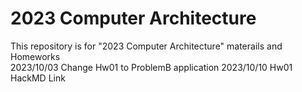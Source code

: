 # 2023 Computer Architecture
This repository is for "2023 Computer Architecture" materails and Homeworks  
2023/10/03 Change Hw01 to ProblemB application
2023/10/10 Hw01 HackMD <a herf="https://hackmd.io/0mgg4bxaQpi3AnzZ78uLHA?vie">Link</a>
